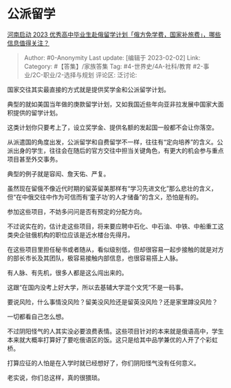 # 公派留学
[河南启动 2023 优秀高中毕业生赴俄留学计划「俄方免学费，国家补旅费」，哪些信息值得关注？](https://www.zhihu.com/question/581701691/answer/2872950267)

> Author: #0-Anonymity
> Last update: [编辑于 2023-02-02]
> Link:
> Category: #【答集】/家族答集
> Tag: #4-世界史/4A-社科/教育 #2-事业/2C-职业/2-选择与规划
> 评论区:
> 泛讨论:

国家交往其实最直接的方式就是提供奖学金和公派留学计划。

典型的就如美国当年做的庚款留学计划，又如我国近些年向亚非拉发展中国家大面积提供的留学计划。

这类计划你只要考上了，设立奖学金、提供名额的发起国一般都不会让你落空。

从派遣国的角度出发，公派留学和自费留学不一样，往往有“定向培养”的含义。公派出身的学生，往往会在随后的官方交往中担当关键角色，有更大的机会参与重点项目甚至外交事务。

典型的例子就是容闳、詹天佑、严复。

虽然现在留俄不像近代时期的留英留美那样有“学习先进文化”那么悲壮的含义，但“在中俄交往中作为可信而有‘童子功’的人才储备”的含义，恐怕是有的。

参加这些项目，不妨多问问是否有预定的分配方向。

不过说实在的，估计走这些项目，将来要应聘中石化、中石油、中铁、中船重工这类央企驻俄机构的职位应该是近水楼台先得月。

在这些项目里担任秘书或者随从，看似级别低，但却很容易一起步接触的就是对方的部长市长及其团队，极容易接触内部信息，也很容易搭上人脉。

有人脉、有先机，很多人都是这么闯出来的。

这跟“在国内没考上好大学，所以去基辅大学混个文凭”不是一码事。

要说风险，什么事情没风险？留美没风险还是留英没风险？还是家里蹲没风险？

一切都看自己怎么想。

不过阴阳怪气的人其实没必要浪费表情。这些项目针对的本来就是俄语高中，学生本来就大概率打算好了要吃俄语区的饭。这只是给其中品学兼优的人开了个彩虹桥。

打算应征的人怕是在入学时就已经想好了，你们阴阳怪气没有任何意义。

老实说，你们总这样，真的很猥琐。
